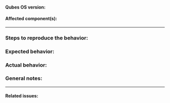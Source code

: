 #### Qubes OS version:
<!-- (e.g., `R3.2`)
     You can get it from the dom0 terminal with the command
         `cat /etc/qubes-release`
     Type below this line. -->





#### Affected component(s): 
<!-- Type below this line. -->





---

### Steps to reproduce the behavior:
<!-- Type below this line. -->





### Expected behavior:
<!-- Type below this line. -->





### Actual behavior:
<!-- Type below this line. -->





### General notes:
<!-- Type below this line. -->





---

#### Related issues:
<!-- Type below this line. -->





